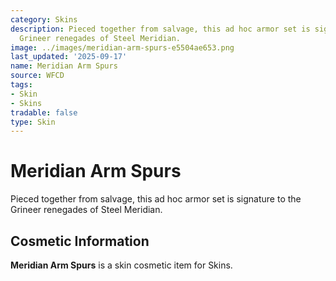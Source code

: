 ```yaml
---
category: Skins
description: Pieced together from salvage, this ad hoc armor set is signature to the
  Grineer renegades of Steel Meridian.
image: ../images/meridian-arm-spurs-e5504ae653.png
last_updated: '2025-09-17'
name: Meridian Arm Spurs
source: WFCD
tags:
- Skin
- Skins
tradable: false
type: Skin
---
```


# Meridian Arm Spurs

Pieced together from salvage, this ad hoc armor set is signature to the Grineer renegades of Steel Meridian.

## Cosmetic Information

**Meridian Arm Spurs** is a skin cosmetic item for Skins.


